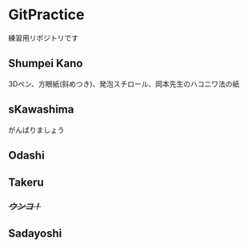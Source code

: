 ﻿# GitPractice
練習用リポジトリです

## Shumpei Kano
3Dペン、方眼紙(斜めつき)、発泡スチロール、岡本先生のハコニワ法の紙

## sKawashima
がんばりましょう

## Odashi

## Takeru
### ~~***ウンコ！***~~

## Sadayoshi
